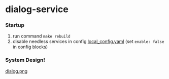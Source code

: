 # dialog-service

### Startup
1. run command `make rebuild`
2. disable needless services in config [local_config.yaml](cmd%2Frealtime%2Flocal_config.yaml) (set `enable: false` in config blocks)

### System Design!
[dialog.png](files%2Fdialog.png)